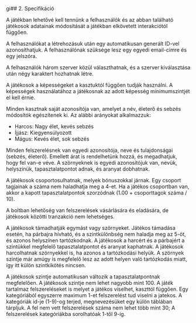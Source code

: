 gi## 2. Specifikáció

A játékban lehetővé kell tennünk a felhasználók és az abban található játékosok adatainak módosítását a játékban elkövetett interakciótól függően.

A felhasználókat a létrehozásuk után egy automatikusan generált ID-vel azonosíthatjuk. A felhasználónak szüksége lesz egy egyedi email-címre és egy jelszóra.

A felhasználók három szerver közül választhatnak, és a szerver kiválasztása után négy karaktert hozhatnak létre.

A játékosok a képességeket a kasztuktól függően tudják használni. A képességek használatához a játékosnak az adott képesség minimumszintjét el kell érnie.

Minden kasztnak saját azonosítója van, amelyet a név, életerő és sebzés módosítók egészítenek ki. Az alábbi arányokat alkalmazzuk:
- Harcos: Nagy élet, kevés sebzés
- Íjjász: Kiegyensúlyozott
- Mágus: Kevés élet, sok sebzés

Minden felszerelésnek van egyedi azonosítója, neve és tulajdonságai (sebzés, életerő). Emellett árat is rendelhetünk hozzá, és megadhatjuk, hogy fel van-e véve. A szörnyeknek is egyedi azonosítójuk van, nevük, helyszínük, tapasztalatpontot adnak, és aranyat dobhatnak.

A játékosok csoportosulhatnak, melyek bónuszokkal járnak. Egy csoport tagjainak a száma nem haladhatja meg a 4-et. Ha a játékos csoportban van, akkor a kapott tapasztalatpontok szorzódnak (1.00 + csoporttagok száma / 10).

A boltban lehetőség van felszerelések vásárlására és eladására, de játékosok közötti tranzakció nem lehetséges.

A játékosok támadhatják egymást vagy szörnyeket. Játékos támadása esetén, ha párbajra hívható, és a szintkülönbség nem haladja meg az 5-öt, és azonos helyszínen tartózkodnak. A játékosok a harcért és a párbajért a szintükkel megfelelő tapasztalatpontot és aranyat kaphatnak.  A játékosok harcolhatnak szörnyekkel is, ha azonos a tartózkodási helyük. A szörnyek szintje már amúgy is megfelelő lesz az adott helyen való tartózkodás miatt, így itt külön szintkikötés nincsen.

A játékosok szintje automatikusan változik a tapasztalatpontnak megfelelően. A játékosok szintje nem lehet nagyobb mint 100.
A játék tartalmaz felszereléseket is melyet a játékos viselhet, kaszttól függően. Egy kategóriából egyszerre maximum 1-et felszerelést tud viselni a jatekos. A kategóriák id-je (1-9)-og terjed, megnevezésüket egy külön táblában tárpljuk. A fel nem vett felszerelések száma nem lehet több mint 30; A felszerelések kategóriákba sorolhatóak 1-től 9-ig.